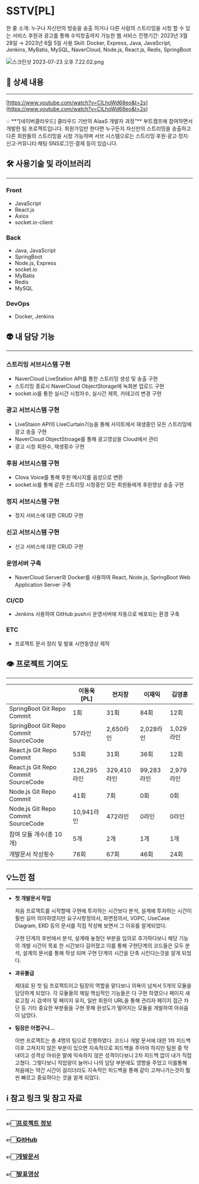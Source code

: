 # SSTV[PL]

한 줄 소개: 누구나 자신만의 방송을 송출 하거나 다른 사람의 스트리밍을 시청 할 수 있는 서비스                          후원과 광고를 통해 수익창출까지 가능한 웹 서비스
진행기간: 2023년 3월 28일 → 2023년 6월 5일
사용 Skill: Docker, Express, Java, JavaScript, Jenkins, MyBatis, MySQL, NaverCloud, Node.js, React.js, Redis, SpringBoot

![스크린샷 2023-07-23 오후 7.22.02.png](SSTV%5BPL%5D%20caedcdd448574230afe5937803b6ac5a/%25E1%2584%2589%25E1%2585%25B3%25E1%2584%258F%25E1%2585%25B3%25E1%2584%2585%25E1%2585%25B5%25E1%2586%25AB%25E1%2584%2589%25E1%2585%25A3%25E1%2586%25BA_2023-07-23_%25E1%2584%258B%25E1%2585%25A9%25E1%2584%2592%25E1%2585%25AE_7.22.02.png)

## 📝 상세 내용

---

[https://www.youtube.com/watch?v=ClLhoWd68eo&t=2s](https://www.youtube.com/watch?v=ClLhoWd68eo&t=2s)

<aside>
💡 **“[네이버클라우드] 클라우드 기반의 AIaaS 개발자 과정”** 부트캠프에 참여하면서 개발한 팀 프로젝트입니다. 회원가입만 한다면 누구든지 자신만의 스트리밍을 송출하고 다른 회원들의 스트리밍을 시청 가능하며 서브 시스템으로는 스트리밍·후원·광고·정지·신고·커뮤니티·채팅·SNS로그인·결제 등이 있습니다.

</aside>

## 🛠️  사용기술 및 라이브러리

---

### Front

- JavaScript
- React.js
- Axios
- socket.io-client

### Back

- Java, JavaScript
- SpringBoot
- Node.js, Express
- socket.io
- MyBatis
- Redis
- MySQL

### DevOps

- Docker, Jenkins

## 👽 내 담당 기능

---

### 스트리밍 서브시스템 구현

- NaverCloud LiveStation API를 통한 스트리밍 생성 및 송출 구현
- 스트리밍 종료시 NaverCloud ObjectStorage에 녹화본 업로드 구현
- socket.io를 통한 실시간 시청자수, 실시간 제목, 카테고리 변경 구현

### **광고 서브시스템 구현**

- LiveStaion API의 LiveCurtain기능을 통해 사이트에서 재생중인 모든 스트리밍에 광고 송출 구현
- NaverCloud ObjectStroage를 통해 광고영상을 Cloud에서 관리
- 광고 시청 회원수, 재생횟수 구현

### **후원 서브시스템 구현**

- Clova Voice를 통해 후원 메시지를 음성으로 변환
- socket.io를 통해 같은 스트리밍 시청중인 모든 회원들에게 후원영상 송출 구현

### **정지 서브시스템 구현**

- 정지 서비스에 대한 CRUD 구현

### **신고 서브시스템 구현**

- 신고 서비스에 대한 CRUD 구현

### **운영서버 구축**

- NaverCloud Server와 Docker를 사용하여 React, Node.js, SpringBoot Web Application Server 구축

### **CI/CD**

- Jenkins 사용하여 GitHub push시 운영서버에 자동으로 배포되는 환경 구축

### **ETC**

- 프로젝트 문서 정리 및 발표 시연동영상 제작

## 👁️  프로젝트 기여도

---

|  | 이동욱[PL] | 전지창 | 이재익 | 김영훈 |
| --- | --- | --- | --- | --- |
| SpringBoot Git Repo Commit | 1회 | 31회 | 84회 | 12회 |
| SpringBoot Git Repo Commit SourceCode | 57라인 | 2,650라인 | 2,028라인 | 1,029라인 |
| React.js Git Repo Commit  | 53회 | 31회 | 36회 | 12회 |
| React.js Git Repo Commit SourceCode | 126,295라인 | 329,410라인 | 99,283라인 | 2,979라인 |
| Node.js Git Repo Commit  | 41회 | 7회 | 0회 | 0회 |
| Node.js Git Repo Commit SourceCode | 10,941라인 | 472라인 | 0라인 | 0라인 |
| 참여 모듈 개수(총 10개) | 5개 | 2개 | 1개 | 1개 |
| 개발문서 작성횟수 | 76회 | 67회 | 46회 | 24회 |

## 💡느낀 점

---

- **첫 개발문서 작업**
    
    처음 프로젝트를 시작할때 구현에 투자하는 시간보다 분석, 설계에 투자하는 시간이 훨씬 길어 의아하였지만 요구사항정의서, 화면정의서, VOPC, UseCase Diagram, ERD 등의 문서를 직접 작성해 보면서  그 이유를 알게되었다. 
    
    구현 단계의 후반에서 분석, 설계때 놓쳤던 부분을 임의로 추가하다보니 해당 기능의 개발 시간이 목표 한 시간보다 길어졌고 이를 통해 구현단계의 코드들은 모두 분석, 설계의 문서를 통해 작성 되며 구현 단계의 시간을 단축 시킨다는것을 알게 되었다. 
    
- **과유불급**
    
    제대로 된 첫 팀 프로젝트이고 팀장의 역할을 맡다보니 의욕이 넘쳐서 5개의 모듈을 담당하게 되었다. 각 모듈들의 제일 핵심적인 기능들은 다 구현 하였으나 페이지 새로고침 시 검색어 및 페이지 유지, 일반 회원이 URL을 통해 관리자 페이지 접근 차단 등 기타 중요한 부분들을 구현 못해 완성도가 떨어지는 모듈을 개발하여 아쉬움이 남았다.
    

- **팀장은 어렵구나…**
    
    이번 프로젝트는 총 4명의 팀으로 진행하였다. 코드나 개발 문서에 대한 1차 피드백 이후 고쳐지지 않은 부분이 있으면 지속적으로 피드백을 주어야 하지만 팀원 중 막내이고 성격상 아쉬운 말에 익숙하지 않은 성격이다보니 2차 피드백 없이 내가 직접 고쳤다. 그렇다보니 작업량이 늘어나 나의 담당 부분에도 영향을 주었고 이를통해  처음에는 약간 시간이 걸리더라도 지속적인 피드백을 통해 같이 고쳐나가는것이 훨씬 빠르고 중요하다는 것을 알게 되었다.  
    

## ℹ️  참고 링크 및 참고 자료

---

### **👉🏻[프로젝트 정보](https://ncamp.magicecole.com/Home/Project/d31fc2a2-9ba8-446d-992e-e24ab19a4ba1?page=1&groupId=0)**

### **👉🏻[GitHub](https://github.com/Function3333/SSTV)**

### **👉🏻[개발문서](https://drive.google.com/file/d/16rpcxlEaF1jE1zu4NNm2QKRmzrr3ziXH/view?usp=sharing)**

### **👉🏻[발표영상](https://www.youtube.com/watch?v=1nqyNu48TiA&t=1136s)**
